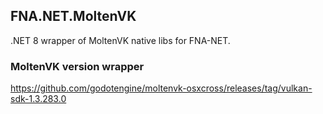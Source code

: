 ## FNA.NET.MoltenVK

.NET 8 wrapper of MoltenVK native libs for FNA-NET.

### MoltenVK version wrapper

https://github.com/godotengine/moltenvk-osxcross/releases/tag/vulkan-sdk-1.3.283.0


